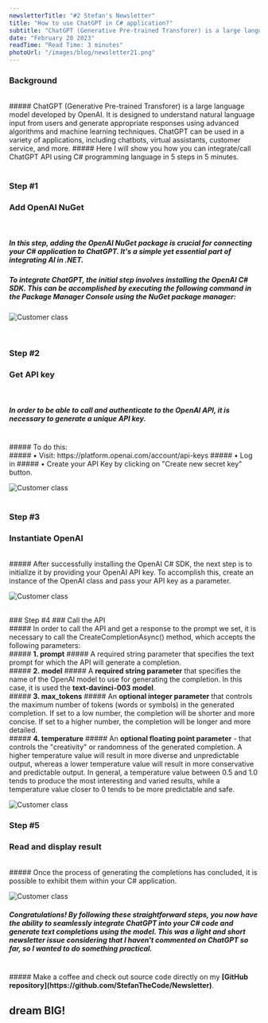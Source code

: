 ```yaml
---
newsletterTitle: "#2 Stefan's Newsletter"
title: "How to use ChatGPT in C# application?"
subtitle: "ChatGPT (Generative Pre-trained Transforer) is a large language model developed by OpenAI. It is designed to understand natural language input from users and generate appropriate responses using advanced algorithms and machine learning techniques. ChatGPT can be used in a variety of applications, including chatbots, virtual assistants, customer service, and more."
date: "February 20 2023"
readTime: "Read Time: 3 minutes"
photoUrl: "/images/blog/newsletter21.png"
--- 
```


### Background
<br>
##### ChatGPT (Generative Pre-trained Transforer) is a large language model developed by OpenAI. It is designed to understand natural language input from users and generate appropriate responses using advanced algorithms and machine learning techniques. ChatGPT can be used in a variety of applications, including chatbots, virtual assistants, customer service, and more.
##### Here I will show you how you can integrate/call ChatGPT API using C# programming language in 5 steps in 5 minutes.

<br>
<br>

### Step #1
### Add OpenAI NuGet
<br>

##### In this step, adding the OpenAI NuGet package is crucial for connecting your C# application to ChatGPT. It's a simple yet essential part of integrating AI in .NET.

##### To integrate ChatGPT, the initial step involves installing the OpenAI C# SDK. This can be accomplished by executing the following command in the Package Manager Console using the NuGet package manager:

![Customer class](/images/blog/posts/how-to-use-chatgpt-in-csharp-application/install-package-openai.png)

<br>

### Step #2
### Get API key
<br>

##### In order to be able to call and authenticate to the OpenAI API, it is necessary to generate a unique API key.
<br>
##### To do this:
<br>
##### • Visit: https://platform.openai.com/account/api-keys
##### • Log in
##### • Create your API Key by clicking on "Create new secret key" button.

![Customer class](/images/blog/posts/how-to-use-chatgpt-in-csharp-application/chatgpt-api-secret-key.png)
<br>
<br>

### Step #3
### Instantiate OpenAI
<br>
##### After successfully installing the OpenAI C# SDK, the next step is to initialize it by providing your OpenAI API key. To accomplish this, create an instance of the OpenAI class and pass your API key as a parameter.

![Customer class](/images/blog/posts/how-to-use-chatgpt-in-csharp-application/openai-csharp-sdk.png)

<br>
### Step #4
### Call the API
<br>
##### In order to call the API and get a response to the prompt we set, it is necessary to call the CreateCompletionAsync() method, which accepts the following parameters:

<br>
##### <b>1. prompt</b>
##### A required string parameter that specifies the text prompt for which the API will generate a completion.
<br>
##### <b>2. model</b>
##### A <b>required string parameter</b> that specifies the name of the OpenAI model to use for generating the completion. In this case, it is used the <b>text-davinci-003 model</b>.
<br>
##### <b>3. max_tokens</b>
##### An <b>optional integer parameter</b> that controls the maximum number of tokens (words or symbols) in the generated completion. If set to a low number, the completion will be shorter and more concise. If set to a higher number, the completion will be longer and more detailed.
<br>
##### <b>4. temperature</b>
##### An <b> optional floating point parameter</b> - that controls the "creativity" or randomness of the generated completion. A higher temperature value will result in more diverse and unpredictable output, whereas a lower temperature value will result in more conservative and predictable output. In general, a temperature value between 0.5 and 1.0 tends to produce the most interesting and varied results, while a temperature value closer to 0 tends to be more predictable and safe.

![Customer class](/images/blog/posts/how-to-use-chatgpt-in-csharp-application/create-completitions-openai.png)
<br>
### Step #5
### Read and display result
<br>
##### Once the process of generating the completions has concluded, it is possible to exhibit them within your C# application.
<br>

![Customer class](/images/blog/posts/how-to-use-chatgpt-in-csharp-application/getting-answer-openai.png)
<br>
##### Congratulations! By following these straightforward steps, you now have the ability to seamlessly integrate ChatGPT into your C# code and generate text completions using the model. This was a light and short newsletter issue considering that I haven't commented on ChatGPT so far, so I wanted to do something practical.
<br>
##### Make a coffee and check out source code directly on my <b> [GitHub repository](https://github.com/StefanTheCode/Newsletter)</b>.
<br>

## <b > dream BIG! </b>